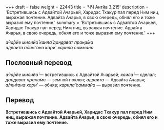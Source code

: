+++
draft = false
weight = 22443
title = 'ЧЧ Антйа 3.215'
description = 'Встретившись с Адвайтой Ачарьей, Харидас Тхакур пал перед Ним ниц, выражая почтение. Адвайта Ачарья, в свою очередь, обнял его и тоже выразил ему почтение.'
summary = 'Встретившись с Адвайтой Ачарьей, Харидас Тхакур пал перед Ним ниц, выражая почтение. Адвайта Ачарья, в свою очередь, обнял его и тоже выразил ему почтение.'
+++

_а̄ча̄рйе милийа̄ каила̄ дан̣д̣ават пран̣а̄ма  
адваита а̄лин̇гана кари’ карила̄ самма̄на_

## Пословный перевод

_а̄ча̄рйе_ _милийа̄_ — встретившись с Адвайтой Ачарьей; _каила̄_ — сделал; _дан̣д̣ават_ _пран̣а̄ма_ — земной поклон; _адваита_ — Адвайта Ачарья; _а̄лин̇гана_ _кари’_ — обняв; _карила̄_ _самма̄на_ — выразил почтение.

## Перевод

**Встретившись с Адвайтой Ачарьей, Харидас Тхакур пал перед Ним ниц, выражая почтение. Адвайта Ачарья, в свою очередь, обнял его и тоже выразил ему почтение.**
